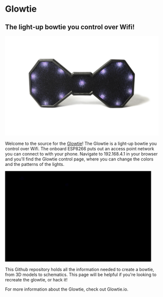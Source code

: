 # Glowtie
## The light-up bowtie you control over Wifi!

![](img/glowtieHERO.jpg)

Welcome to the source for the [Glowtie](http://glowtie.io)! The Glowtie is a light-up bowtie you control over Wifi. The onboard ESP8266 puts out an access point network you can connect to with your phone. Navigate to 192.168.4.1 in your browser and you'll find the Glowtie control page, where you can change the colors and the patterns of the lights.

![](img/allColors.gif)

This Github repository holds all the information needed to create a bowtie, from 3D models to schematics. This page will be helpful if you're looking to recreate the glowtie, or hack it!

For more information about the Glowtie, check out Glowtie.io. 
